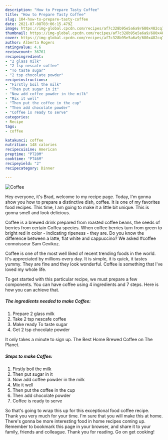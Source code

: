 ```yaml
---
description: "How to Prepare Tasty Coffee"
title: "How to Prepare Tasty Coffee"
slug: 104-how-to-prepare-tasty-coffee
date: 2021-07-08T03:06:15.479Z
image: https://img-global.cpcdn.com/recipes/af7c328b95e5a6a9/680x482cq70/coffee-recipe-main-photo.jpg
thumbnail: https://img-global.cpcdn.com/recipes/af7c328b95e5a6a9/680x482cq70/coffee-recipe-main-photo.jpg
cover: https://img-global.cpcdn.com/recipes/af7c328b95e5a6a9/680x482cq70/coffee-recipe-main-photo.jpg
author: Alberta Rogers
ratingvalue: 4.6
reviewcount: 36761
recipeingredient:
- "2 glass milk"
- "2 tsp nescafe coffee"
- "To taste sugar"
- "2 tsp chocolate powder"
recipeinstructions:
- "Firstly boil the milk"
- "Then put sugar in it"
- "Now add coffee powder in the milk"
- "Mix it well"
- "Then put the coffee in the cup"
- "Then add chocolate powder"
- "Coffee is ready to serve"
categories:
- Recipe
tags:
- coffee

katakunci: coffee 
nutrition: 148 calories
recipecuisine: American
preptime: "PT20M"
cooktime: "PT46M"
recipeyield: "2"
recipecategory: Dinner

---
```



![Coffee](https://img-global.cpcdn.com/recipes/af7c328b95e5a6a9/680x482cq70/coffee-recipe-main-photo.jpg)

Hey everyone, it's Brad, welcome to my recipe page. Today, I'm gonna show you how to prepare a distinctive dish, coffee. It is one of my favorites food recipes. This time, I am going to make it a little bit unique. This is gonna smell and look delicious.

Coffee is a brewed drink prepared from roasted coffee beans, the seeds of berries from certain Coffea species. When coffee berries turn from green to bright red in color - indicating ripeness - they are. Do you know the difference between a latte, flat white and cappuccino? We asked #coffee connoisseur Sam Cevikoz.

Coffee is one of the most well liked of recent trending foods in the world. It's appreciated by millions every day. It is simple, it is quick, it tastes yummy. They are fine and they look wonderful. Coffee is something that I've loved my whole life.


To get started with this particular recipe, we must prepare a few components. You can have coffee using 4 ingredients and 7 steps. Here is how you can achieve that.

<!--inarticleads1-->

##### The ingredients needed to make Coffee:

1. Prepare 2 glass milk
1. Take 2 tsp nescafe coffee
1. Make ready To taste sugar
1. Get 2 tsp chocolate powder


It only takes a minute to sign up. The Best Home Brewed Coffee on The Planet. 

<!--inarticleads2-->

##### Steps to make Coffee:

1. Firstly boil the milk
1. Then put sugar in it
1. Now add coffee powder in the milk
1. Mix it well
1. Then put the coffee in the cup
1. Then add chocolate powder
1. Coffee is ready to serve




So that's going to wrap this up for this exceptional food coffee recipe. Thank you very much for your time. I'm sure that you will make this at home. There's gonna be more interesting food in home recipes coming up. Remember to bookmark this page in your browser, and share it to your family, friends and colleague. Thank you for reading. Go on get cooking!
